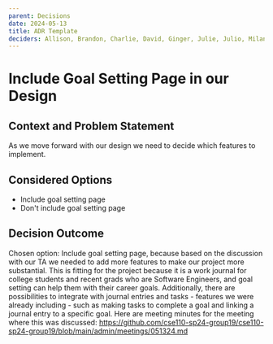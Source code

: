 ```yaml
---
parent: Decisions
date: 2024-05-13
title: ADR Template
deciders: Allison, Brandon, Charlie, David, Ginger, Julie, Julio, Milana, Nikolas, Riana, Wenzhe
---
```


# Include Goal Setting Page in our Design

## Context and Problem Statement

As we move forward with our design we need to decide which features to implement.

## Considered Options

* Include goal setting page
* Don't include goal setting page

## Decision Outcome

Chosen option: Include goal setting page, because based on the discussion with our TA we needed to add more features to make our project more substantial. This is fitting for the project because it is a work journal for college students and recent grads who are Software Engineers, and goal setting can help them with their career goals. Additionally, there are possibilities to integrate with journal entries and tasks - features we were already including - such as making tasks to complete a goal and linking a journal entry to a specific goal.
Here are meeting minutes for the meeting where this was discussed: https://github.com/cse110-sp24-group19/cse110-sp24-group19/blob/main/admin/meetings/051324.md
